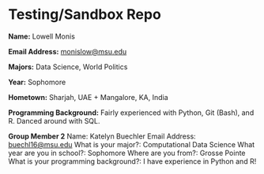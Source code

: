 # Testing/Sandbox Repo

**Name:** Lowell Monis

**Email Address:** monislow@msu.edu

**Majors:** Data Science, World Politics

**Year:** Sophomore

**Hometown:** Sharjah, UAE + Mangalore, KA, India

**Programming Background:** Fairly experienced with Python, Git (Bash), and R. Danced around with SQL.


**Group Member 2**
Name: Katelyn Buechler
Email Address: buechl16@msu.edu
What is your major?: Computational Data Science
What year are you in school?: Sophomore
Where are you from?: Grosse Pointe
What is your programming background?: I have experience in Python and R!
